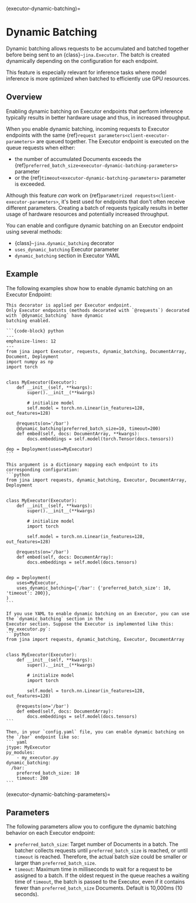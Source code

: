 (executor-dynamic-batching)=
# Dynamic Batching
Dynamic batching allows requests to be accumulated and batched together before being sent to 
an {class}`~jina.Executor`. The batch is created dynamically depending on the configuration for each endpoint.

This feature is especially relevant for inference tasks where model inference is more optimized when batched to efficiently use GPU resources.

## Overview
Enabling dynamic batching on Executor endpoints that perform inference typically results in better hardware usage and thus, in increased throughput. 

When you enable dynamic batching, incoming requests to Executor endpoints with the same {ref}`request parameters<client-executor-parameters>`
are queued together. The Executor endpoint is executed on the queue requests when either:

- the number of accumulated Documents exceeds the {ref}`preferred_batch_size<executor-dynamic-batching-parameters>` parameter
- or the {ref}`timeout<executor-dynamic-batching-parameters>` parameter is exceeded.

Although this feature _can_ work on {ref}`parametrized requests<client-executor-parameters>`, it's best used for endpoints that don't often receive different parameters.
Creating a batch of requests typically results in better usage of hardware resources and potentially increased throughput.

You can enable and configure dynamic batching on an Executor endpoint using several methods:
* {class}`~jina.dynamic_batching` decorator
* `uses_dynamic_batching` Executor parameter
* `dynamic_batching` section in Executor YAML

## Example
The following examples show how to enable dynamic batching on an Executor Endpoint:

````{tab} Using dynamic_batching Decorator
This decorator is applied per Executor endpoint.
Only Executor endpoints (methods decorated with `@requests`) decorated with `@dynamic_batching` have dynamic 
batching enabled.

```{code-block} python
---
emphasize-lines: 12
---
from jina import Executor, requests, dynamic_batching, DocumentArray, Document, Deployment
import numpy as np
import torch


class MyExecutor(Executor):
    def __init__(self, **kwargs):
        super().__init__(**kwargs)
        
        # initialize model
        self.model = torch.nn.Linear(in_features=128, out_features=128)
    
    @requests(on='/bar')
    @dynamic_batching(preferred_batch_size=10, timeout=200)
    def embed(self, docs: DocumentArray, **kwargs):
        docs.embeddings = self.model(torch.Tensor(docs.tensors))

dep = Deployment(uses=MyExecutor)
```
````

````{tab} Using uses_dynamic_batching argument
This argument is a dictionary mapping each endpoint to its corresponding configuration:
```python
from jina import requests, dynamic_batching, Executor, DocumentArray, Deployment


class MyExecutor(Executor):
    def __init__(self, **kwargs):
        super().__init__(**kwargs)

        # initialize model
        import torch

        self.model = torch.nn.Linear(in_features=128, out_features=128)

    @requests(on='/bar')
    def embed(self, docs: DocumentArray):
        docs.embeddings = self.model(docs.tensors)


dep = Deployment(
    uses=MyExecutor,
    uses_dynamic_batching={'/bar': {'preferred_batch_size': 10, 'timeout': 200}},
)
```
````

````{tab} Using YAML configuration
If you use YAML to enable dynamic batching on an Executor, you can use the `dynamic_batching` section in the 
Executor section. Suppose the Executor is implemented like this:
`my_executor.py`:
```python
from jina import requests, dynamic_batching, Executor, DocumentArray


class MyExecutor(Executor):
    def __init__(self, **kwargs):
        super().__init__(**kwargs)

        # initialize model
        import torch

        self.model = torch.nn.Linear(in_features=128, out_features=128)

    @requests(on='/bar')
    def embed(self, docs: DocumentArray):
        docs.embeddings = self.model(docs.tensors)
```

Then, in your `config.yaml` file, you can enable dynamic batching on the `/bar` endpoint like so:
``` yaml
jtype: MyExecutor
py_modules:
    - my_executor.py
dynamic_batching:
  /bar:
    preferred_batch_size: 10
    timeout: 200
```
````

(executor-dynamic-batching-parameters)=
## Parameters
The following parameters allow you to configure the dynamic batching behavior on each Executor endpoint:
* `preferred_batch_size`: Target number of Documents in a batch. The batcher collects requests until 
`preferred_batch_size` is reached, or until `timeout` is reached. Therefore, the actual batch size could be smaller or 
larger than `preferred_batch_size`.
* `timeout`:  Maximum time in milliseconds to wait for a request to be assigned to a batch.
If the oldest request in the queue reaches a waiting time of `timeout`, the batch is passed to the Executor, even 
if it contains fewer than `preferred_batch_size` Documents. Default is 10,000ms (10 seconds).
